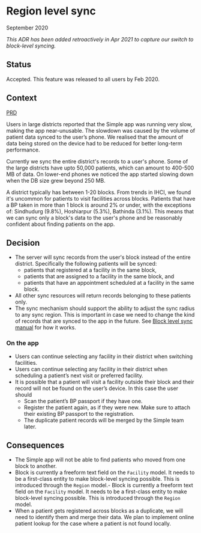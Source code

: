 # Region level sync
September 2020

_This ADR has been added retroactively in Apr 2021 to capture our switch to block-level syncing._

## Status
Accepted. This feature was released to all users by Feb 2020.

## Context
[PRD](https://docs.google.com/document/d/1Cflct0Y-44IRUVw_5-NptcnNSX1UgAPBiXqoXHq22io/edit)

Users in large districts reported that the Simple app was running very slow, making the app near-unusable.
The slowdown was caused by the volume of patient data synced to the user’s phone. We realised that the amount of data
being stored on the device had to be reduced for better long-term performance.

Currently we sync the entire district's records to a user's phone. Some of the large districts have upto 50,000 patients,
which can amount to 400-500 MB of data. On lower-end phones we noticed the app started slowing down when the DB size grew beyond 250 MB.

A district typically has between 1-20 blocks. From trends in IHCI, we found it's uncommon for patients to visit facilities across blocks.
Patients that have a BP taken in more than 1 block is around 2% or under, with the exceptions of:
Sindhudurg (9.8%), Hoshiarpur (5.3%), Bathinda (3.1%).
This means that we can sync only a block's data to the user's phone and be reasonably confident about finding patients on the app.

## Decision
- The server will sync records from the user's block instead of the entire district.
  Specifically the following patients will be synced:
  - patients that registered at a facility in the same block,
  - patients that are assigned to a facility in the same block, and
  - patients that have an appointment scheduled at a facility in the same block.
- All other sync resources will return records belonging to these patients only.
- The sync mechanism should support the ability to adjust the sync radius to any sync region.
  This is important in case we need to change the kind of records that are synced to the app in the future.
  See [Block level sync manual](../wiki/adjusting-sync-boundaries.md) for how it works.

### On the app
- Users can continue selecting any facility in their district when switching facilities.
- Users can continue selecting any facility in their district when scheduling a patient’s next visit or preferred facility. 
- It is possible that a patient will visit a facility outside their block and their record will not be found on the user’s device. In this case the user should 
    - Scan the patient’s BP passport if they have one.
    - Register the patient again, as if they were new. Make sure to attach their existing BP passport to the registration.
    - The duplicate patient records will be merged by the Simple team later.

## Consequences
- The Simple app will not be able to find patients who moved from one block to another.
- Block is currently a freeform text field on the `Facility` model.
  It needs to be a first-class entity to make block-level syncing possible.
  This is introduced through the `Region` model.- Block is currently a freeform text field on the `Facility` model.
  It needs to be a first-class entity to make block-level syncing possible.
  This is introduced through the `Region` model.
- When a patient gets registered across blocks as a duplicate, we will need to identify them and merge their data. 
  We plan to implement online patient lookup for the case where a patient is not found locally.
